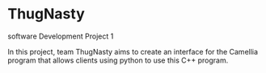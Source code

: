 # ThugNasty
software Development Project 1

In this project, team ThugNasty aims to create an interface for the Camellia program that allows clients using python to use this C++ program.

